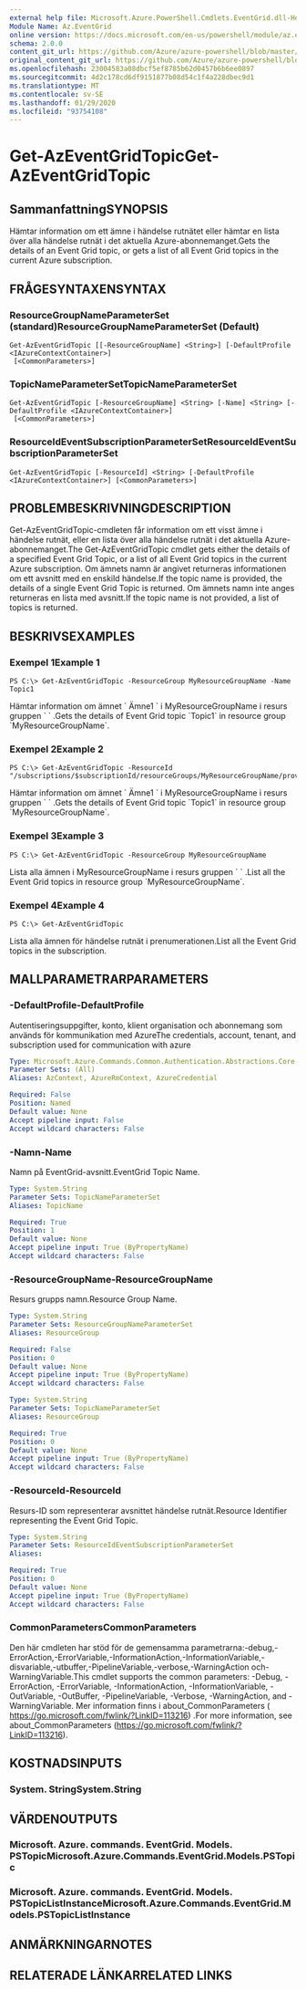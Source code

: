 ```yaml
---
external help file: Microsoft.Azure.PowerShell.Cmdlets.EventGrid.dll-Help.xml
Module Name: Az.EventGrid
online version: https://docs.microsoft.com/en-us/powershell/module/az.eventgrid/get-azeventgridtopic
schema: 2.0.0
content_git_url: https://github.com/Azure/azure-powershell/blob/master/src/EventGrid/EventGrid/help/Get-AzEventGridTopic.md
original_content_git_url: https://github.com/Azure/azure-powershell/blob/master/src/EventGrid/EventGrid/help/Get-AzEventGridTopic.md
ms.openlocfilehash: 23004583a08dbcf5ef8785b62d0457b6b6ee0897
ms.sourcegitcommit: 4d2c178cd6df9151877b08d54c1f4a228dbec9d1
ms.translationtype: MT
ms.contentlocale: sv-SE
ms.lasthandoff: 01/29/2020
ms.locfileid: "93754108"
---
```

# <span data-ttu-id="41e26-101">Get-AzEventGridTopic</span><span class="sxs-lookup"><span data-stu-id="41e26-101">Get-AzEventGridTopic</span></span>

## <span data-ttu-id="41e26-102">Sammanfattning</span><span class="sxs-lookup"><span data-stu-id="41e26-102">SYNOPSIS</span></span>
<span data-ttu-id="41e26-103">Hämtar information om ett ämne i händelse rutnätet eller hämtar en lista över alla händelse rutnät i det aktuella Azure-abonnemanget.</span><span class="sxs-lookup"><span data-stu-id="41e26-103">Gets the details of an Event Grid topic, or gets a list of all Event Grid topics in the current Azure subscription.</span></span>

## <span data-ttu-id="41e26-104">FRÅGESYNTAXEN</span><span class="sxs-lookup"><span data-stu-id="41e26-104">SYNTAX</span></span>

### <span data-ttu-id="41e26-105">ResourceGroupNameParameterSet (standard)</span><span class="sxs-lookup"><span data-stu-id="41e26-105">ResourceGroupNameParameterSet (Default)</span></span>
```
Get-AzEventGridTopic [[-ResourceGroupName] <String>] [-DefaultProfile <IAzureContextContainer>]
 [<CommonParameters>]
```

### <span data-ttu-id="41e26-106">TopicNameParameterSet</span><span class="sxs-lookup"><span data-stu-id="41e26-106">TopicNameParameterSet</span></span>
```
Get-AzEventGridTopic [-ResourceGroupName] <String> [-Name] <String> [-DefaultProfile <IAzureContextContainer>]
 [<CommonParameters>]
```

### <span data-ttu-id="41e26-107">ResourceIdEventSubscriptionParameterSet</span><span class="sxs-lookup"><span data-stu-id="41e26-107">ResourceIdEventSubscriptionParameterSet</span></span>
```
Get-AzEventGridTopic [-ResourceId] <String> [-DefaultProfile <IAzureContextContainer>] [<CommonParameters>]
```

## <span data-ttu-id="41e26-108">PROBLEMBESKRIVNING</span><span class="sxs-lookup"><span data-stu-id="41e26-108">DESCRIPTION</span></span>
<span data-ttu-id="41e26-109">Get-AzEventGridTopic-cmdleten får information om ett visst ämne i händelse rutnät, eller en lista över alla händelse rutnät i det aktuella Azure-abonnemanget.</span><span class="sxs-lookup"><span data-stu-id="41e26-109">The Get-AzEventGridTopic cmdlet gets either the details of a specified Event Grid Topic, or a list of all Event Grid topics in the current Azure subscription.</span></span>
<span data-ttu-id="41e26-110">Om ämnets namn är angivet returneras informationen om ett avsnitt med en enskild händelse.</span><span class="sxs-lookup"><span data-stu-id="41e26-110">If the topic name is provided, the details of a single Event Grid Topic is returned.</span></span>
<span data-ttu-id="41e26-111">Om ämnets namn inte anges returneras en lista med avsnitt.</span><span class="sxs-lookup"><span data-stu-id="41e26-111">If the topic name is not provided, a list of topics is returned.</span></span>

## <span data-ttu-id="41e26-112">BESKRIVS</span><span class="sxs-lookup"><span data-stu-id="41e26-112">EXAMPLES</span></span>

### <span data-ttu-id="41e26-113">Exempel 1</span><span class="sxs-lookup"><span data-stu-id="41e26-113">Example 1</span></span>
```
PS C:\> Get-AzEventGridTopic -ResourceGroup MyResourceGroupName -Name Topic1
```

<span data-ttu-id="41e26-114">Hämtar information om ämnet \` Ämne1 \` i MyResourceGroupName i resurs gruppen \` \` .</span><span class="sxs-lookup"><span data-stu-id="41e26-114">Gets the details of Event Grid topic \`Topic1\` in resource group \`MyResourceGroupName\`.</span></span>

### <span data-ttu-id="41e26-115">Exempel 2</span><span class="sxs-lookup"><span data-stu-id="41e26-115">Example 2</span></span>
```
PS C:\> Get-AzEventGridTopic -ResourceId "/subscriptions/$subscriptionId/resourceGroups/MyResourceGroupName/providers/Microsoft.EventGrid/topics/Topic1"
```

<span data-ttu-id="41e26-116">Hämtar information om ämnet \` Ämne1 \` i MyResourceGroupName i resurs gruppen \` \` .</span><span class="sxs-lookup"><span data-stu-id="41e26-116">Gets the details of Event Grid topic \`Topic1\` in resource group \`MyResourceGroupName\`.</span></span>

### <span data-ttu-id="41e26-117">Exempel 3</span><span class="sxs-lookup"><span data-stu-id="41e26-117">Example 3</span></span>
```
PS C:\> Get-AzEventGridTopic -ResourceGroup MyResourceGroupName
```

<span data-ttu-id="41e26-118">Lista alla ämnen i MyResourceGroupName i resurs gruppen \` \` .</span><span class="sxs-lookup"><span data-stu-id="41e26-118">List all the Event Grid topics in resource group \`MyResourceGroupName\`.</span></span>

### <span data-ttu-id="41e26-119">Exempel 4</span><span class="sxs-lookup"><span data-stu-id="41e26-119">Example 4</span></span>
```
PS C:\> Get-AzEventGridTopic
```

<span data-ttu-id="41e26-120">Lista alla ämnen för händelse rutnät i prenumerationen.</span><span class="sxs-lookup"><span data-stu-id="41e26-120">List all the Event Grid topics in the subscription.</span></span>

## <span data-ttu-id="41e26-121">MALLPARAMETRAR</span><span class="sxs-lookup"><span data-stu-id="41e26-121">PARAMETERS</span></span>

### <span data-ttu-id="41e26-122">-DefaultProfile</span><span class="sxs-lookup"><span data-stu-id="41e26-122">-DefaultProfile</span></span>
<span data-ttu-id="41e26-123">Autentiseringsuppgifter, konto, klient organisation och abonnemang som används för kommunikation med Azure</span><span class="sxs-lookup"><span data-stu-id="41e26-123">The credentials, account, tenant, and subscription used for communication with azure</span></span>

```yaml
Type: Microsoft.Azure.Commands.Common.Authentication.Abstractions.Core.IAzureContextContainer
Parameter Sets: (All)
Aliases: AzContext, AzureRmContext, AzureCredential

Required: False
Position: Named
Default value: None
Accept pipeline input: False
Accept wildcard characters: False
```

### <span data-ttu-id="41e26-124">-Namn</span><span class="sxs-lookup"><span data-stu-id="41e26-124">-Name</span></span>
<span data-ttu-id="41e26-125">Namn på EventGrid-avsnitt.</span><span class="sxs-lookup"><span data-stu-id="41e26-125">EventGrid Topic Name.</span></span>

```yaml
Type: System.String
Parameter Sets: TopicNameParameterSet
Aliases: TopicName

Required: True
Position: 1
Default value: None
Accept pipeline input: True (ByPropertyName)
Accept wildcard characters: False
```

### <span data-ttu-id="41e26-126">-ResourceGroupName</span><span class="sxs-lookup"><span data-stu-id="41e26-126">-ResourceGroupName</span></span>
<span data-ttu-id="41e26-127">Resurs grupps namn.</span><span class="sxs-lookup"><span data-stu-id="41e26-127">Resource Group Name.</span></span>

```yaml
Type: System.String
Parameter Sets: ResourceGroupNameParameterSet
Aliases: ResourceGroup

Required: False
Position: 0
Default value: None
Accept pipeline input: True (ByPropertyName)
Accept wildcard characters: False
```

```yaml
Type: System.String
Parameter Sets: TopicNameParameterSet
Aliases: ResourceGroup

Required: True
Position: 0
Default value: None
Accept pipeline input: True (ByPropertyName)
Accept wildcard characters: False
```

### <span data-ttu-id="41e26-128">-ResourceId</span><span class="sxs-lookup"><span data-stu-id="41e26-128">-ResourceId</span></span>
<span data-ttu-id="41e26-129">Resurs-ID som representerar avsnittet händelse rutnät.</span><span class="sxs-lookup"><span data-stu-id="41e26-129">Resource Identifier representing the Event Grid Topic.</span></span>

```yaml
Type: System.String
Parameter Sets: ResourceIdEventSubscriptionParameterSet
Aliases:

Required: True
Position: 0
Default value: None
Accept pipeline input: True (ByPropertyName)
Accept wildcard characters: False
```

### <span data-ttu-id="41e26-130">CommonParameters</span><span class="sxs-lookup"><span data-stu-id="41e26-130">CommonParameters</span></span>
<span data-ttu-id="41e26-131">Den här cmdleten har stöd för de gemensamma parametrarna:-debug,-ErrorAction,-ErrorVariable,-InformationAction,-InformationVariable,-disvariable,-utbuffer,-PipelineVariable,-verbose,-WarningAction och-WarningVariable.</span><span class="sxs-lookup"><span data-stu-id="41e26-131">This cmdlet supports the common parameters: -Debug, -ErrorAction, -ErrorVariable, -InformationAction, -InformationVariable, -OutVariable, -OutBuffer, -PipelineVariable, -Verbose, -WarningAction, and -WarningVariable.</span></span> <span data-ttu-id="41e26-132">Mer information finns i about_CommonParameters ( https://go.microsoft.com/fwlink/?LinkID=113216) .</span><span class="sxs-lookup"><span data-stu-id="41e26-132">For more information, see about_CommonParameters (https://go.microsoft.com/fwlink/?LinkID=113216).</span></span>

## <span data-ttu-id="41e26-133">KOSTNADS</span><span class="sxs-lookup"><span data-stu-id="41e26-133">INPUTS</span></span>

### <span data-ttu-id="41e26-134">System. String</span><span class="sxs-lookup"><span data-stu-id="41e26-134">System.String</span></span>

## <span data-ttu-id="41e26-135">VÄRDEN</span><span class="sxs-lookup"><span data-stu-id="41e26-135">OUTPUTS</span></span>

### <span data-ttu-id="41e26-136">Microsoft. Azure. commands. EventGrid. Models. PSTopic</span><span class="sxs-lookup"><span data-stu-id="41e26-136">Microsoft.Azure.Commands.EventGrid.Models.PSTopic</span></span>

### <span data-ttu-id="41e26-137">Microsoft. Azure. commands. EventGrid. Models. PSTopicListInstance</span><span class="sxs-lookup"><span data-stu-id="41e26-137">Microsoft.Azure.Commands.EventGrid.Models.PSTopicListInstance</span></span>

## <span data-ttu-id="41e26-138">ANMÄRKNINGAR</span><span class="sxs-lookup"><span data-stu-id="41e26-138">NOTES</span></span>

## <span data-ttu-id="41e26-139">RELATERADE LÄNKAR</span><span class="sxs-lookup"><span data-stu-id="41e26-139">RELATED LINKS</span></span>
